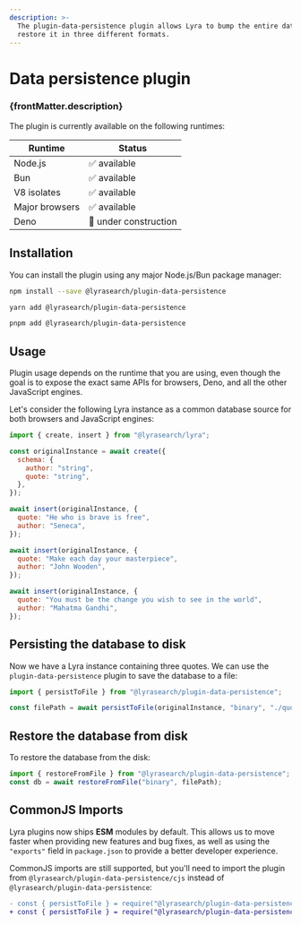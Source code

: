```yaml
---
description: >-
  The plugin-data-persistence plugin allows Lyra to bump the entire database and
  restore it in three different formats.
---
```


# Data persistence plugin

<h3 className="plugin-description">{frontMatter.description}</h3>

The plugin is currently available on the following runtimes:

| Runtime        | Status               |
| -------------- | -------------------- |
| Node.js        | ✅ available          |
| Bun            | ✅ available          |
| V8 isolates    | ✅ available          |
| Major browsers | ✅ available          |
| Deno           | 🚧 under construction |

## Installation

You can install the plugin using any major Node.js/Bun package manager:

```bash title="Using npm"
npm install --save @lyrasearch/plugin-data-persistence
```

```bash title="Using yarn"
yarn add @lyrasearch/plugin-data-persistence
```

```bash title="Using pnpm"
pnpm add @lyrasearch/plugin-data-persistence
```

## Usage

Plugin usage depends on the runtime that you are using, even though the goal is
to expose the exact same APIs for browsers, Deno, and all the other JavaScript
engines.

Let's consider the following Lyra instance as a common database source for both
browsers and JavaScript engines:

```javascript
import { create, insert } from "@lyrasearch/lyra";

const originalInstance = await create({
  schema: {
    author: "string",
    quote: "string",
  },
});

await insert(originalInstance, {
  quote: "He who is brave is free",
  author: "Seneca",
});

await insert(originalInstance, {
  quote: "Make each day your masterpiece",
  author: "John Wooden",
});

await insert(originalInstance, {
  quote: "You must be the change you wish to see in the world",
  author: "Mahatma Gandhi",
});
```

## Persisting the database to disk[​](https://docs.lyrasearch.io/plugins/plugin-data-persistence#persisting-the-database-to-disk) <a href="#persisting-the-database-to-disk" id="persisting-the-database-to-disk"></a>

Now we have a Lyra instance containing three quotes. We can use the
`plugin-data-persistence` plugin to save the database to a file:

```javascript
import { persistToFile } from "@lyrasearch/plugin-data-persistence";

const filePath = await persistToFile(originalInstance, "binary", "./quotes.msp");
```

## Restore the database from disk[​](https://docs.lyrasearch.io/plugins/plugin-data-persistence#restore-the-database-from-disk) <a href="#restore-the-database-from-disk" id="restore-the-database-from-disk"></a>

To restore the database from the disk:

```javascript
import { restoreFromFile } from "@lyrasearch/plugin-data-persistence";
const db = await restoreFromFile("binary", filePath);
```

## CommonJS Imports

Lyra plugins now ships **ESM** modules by default. This allows us to move faster when providing new features and bug fixes, as well as using the `"exports"` field in `package.json` to provide a better developer experience.

CommonJS imports are still supported, but you'll need to import the plugin from `@lyrasearch/plugin-data-persistence/cjs` instead of `@lyrasearch/plugin-data-persistence`:

```diff
- const { persistToFile } = require("@lyrasearch/plugin-data-persistence");
+ const { persistToFile } = require("@lyrasearch/plugin-data-persistence/cjs");

